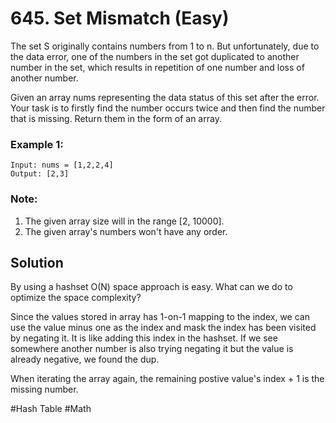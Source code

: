 # 645. Set Mismatch (Easy)

The set S originally contains numbers from 1 to n. But unfortunately, due to the data error, one of the numbers in the set got duplicated to another number in the set, which results in repetition of one number and loss of another number.

Given an array nums representing the data status of this set after the error. Your task is to firstly find the number occurs twice and then find the number that is missing. Return them in the form of an array.

### Example 1:
```
Input: nums = [1,2,2,4]
Output: [2,3]
```

### Note:
1. The given array size will in the range [2, 10000].
2. The given array's numbers won't have any order.

## Solution
By using a hashset O(N) space approach is easy. What can we do to optimize the space complexity?

Since the values stored in array has 1-on-1 mapping to the index, we can use the value minus one as the index and mask the index has been visited by negating it. It is like adding this index in the hashset. If we see somewhere another number is also trying negating it but the value is already negative, we found the dup.

When iterating the array again, the remaining postive value's index + 1 is the missing number.

#Hash Table #Math
